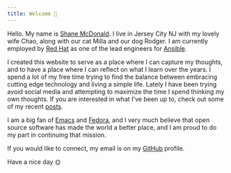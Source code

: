 ```yaml
---
title: Welcome 👋
---
```


Hello. My name is [Shane McDonald](https://www.linkedin.com/in/theshanemcd/). I
live in Jersey City NJ with my lovely wife Chao, along with our cat Milla and
our dog Rodger. I am currently employed by [Red Hat](https://www.redhat.com) as
one of the lead engineers for [Ansible](https://github.com/ansible).

I created this website to serve as a place where I can capture my thoughts, and
to have a place where I can reflect on what I learn over the years. I spend a
lot of my free time trying to find the balance between embracing cutting edge
technology and living a simple life. Lately I have been trying avoid social
media and attempting to maximize the time I spend thinking my own thoughts. If you are interested in what I've been up to, check out some of my recent [posts](posts/index.md). 

I am a big fan of [Emacs](https://www.gnu.org/software/emacs/) and
[Fedora](https://fedoraproject.org/), and I very much believe that open source
software has made the world a better place, and I am proud to do my part in
continuing that mission.

If you would like to connect, my email is on my
[GitHub](https://github.com/shanemcd) profile.

Have a nice day 🌞
